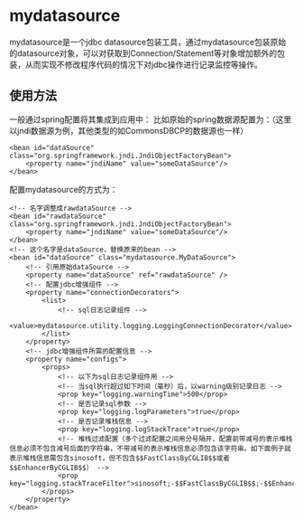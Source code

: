 # mydatasource

mydatasource是一个jdbc datasource包装工具，通过mydatasource包装原始的datasource对象，可以对获取到Connection/Statement等对象增加额外的包装，从而实现不修改程序代码的情况下对jdbc操作进行记录监控等操作。

## 使用方法

一般通过spring配置将其集成到应用中：
比如原始的spring数据源配置为：（这里以jndi数据源为例，其他类型的如CommonsDBCP的数据源也一样）

	<bean id="dataSource" class="org.springframework.jndi.JndiObjectFactoryBean">
		<property name="jndiName" value="someDataSource"/>
	</bean>

配置mydatasource的方式为：

	<!-- 名字调整成rawdataSource -->
	<bean id="rawdataSource" class="org.springframework.jndi.JndiObjectFactoryBean">
		<property name="jndiName" value="someDataSource"/>
	</bean>
	<!-- 这个名字是dataSource，替换原来的bean -->
	<bean id="dataSource" class="mydatasource.MyDataSource">
		<!-- 引用原始dataSource -->
		<property name="dataSource" ref="rawdataSource" />
		<!-- 配置jdbc增强组件 -->
		<property name="connectionDecorators">
			<list>
				<!-- sql日志记录组件 -->
				<value>mydatasource.utility.logging.LoggingConnectionDecorator</value>
			</list>
		</property>
		<!-- jdbc增强组件所需的配置信息 -->
		<property name="configs">
			<props>
				<!-- 以下为sql日志记录组件用 -->
				<!-- 当sql执行超过如下时间（毫秒）后，以warning级别记录日志 -->
				<prop key="logging.warningTime">500</prop>
				<!-- 是否记录sql参数 -->
				<prop key="logging.logParameters">true</prop>
				<!-- 是否记录堆栈信息 -->
				<prop key="logging.logStackTrace">true</prop>
				<!-- 堆栈过滤配置（多个过滤配置之间用分号隔开，配置前带减号的表示堆栈信息必须不包含减号后面的字符串，不带减号的表示堆栈信息必须包含该字符串。如下面例子就表示堆栈信息需包含sinosoft，但不包含$$FastClassByCGLIB$$或者$$EnhancerByCGLIB$$） -->
				<prop key="logging.stackTraceFilter">sinosoft;-$$FastClassByCGLIB$$;-$$EnhancerByCGLIB$$</prop>
			</props>
		</property>
	</bean>
